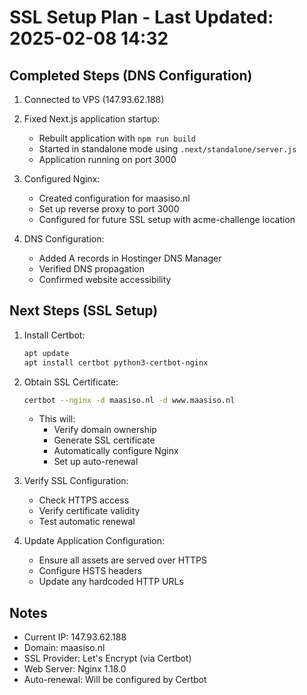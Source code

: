 # SSL Setup Plan - Last Updated: 2025-02-08 14:32

## Completed Steps (DNS Configuration)
1. Connected to VPS (147.93.62.188)
2. Fixed Next.js application startup:
   - Rebuilt application with `npm run build`
   - Started in standalone mode using `.next/standalone/server.js`
   - Application running on port 3000

3. Configured Nginx:
   - Created configuration for maasiso.nl
   - Set up reverse proxy to port 3000
   - Configured for future SSL setup with acme-challenge location

4. DNS Configuration:
   - Added A records in Hostinger DNS Manager
   - Verified DNS propagation
   - Confirmed website accessibility

## Next Steps (SSL Setup)
1. Install Certbot:
   ```bash
   apt update
   apt install certbot python3-certbot-nginx
   ```

2. Obtain SSL Certificate:
   ```bash
   certbot --nginx -d maasiso.nl -d www.maasiso.nl
   ```
   - This will:
     * Verify domain ownership
     * Generate SSL certificate
     * Automatically configure Nginx
     * Set up auto-renewal

3. Verify SSL Configuration:
   - Check HTTPS access
   - Verify certificate validity
   - Test automatic renewal

4. Update Application Configuration:
   - Ensure all assets are served over HTTPS
   - Configure HSTS headers
   - Update any hardcoded HTTP URLs

## Notes
- Current IP: 147.93.62.188
- Domain: maasiso.nl
- SSL Provider: Let's Encrypt (via Certbot)
- Web Server: Nginx 1.18.0
- Auto-renewal: Will be configured by Certbot